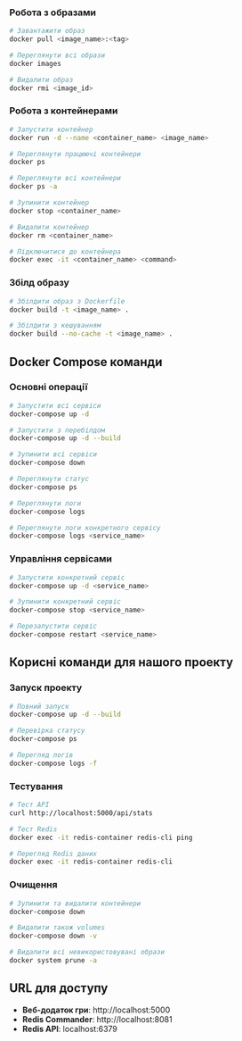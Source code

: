 ### Робота з образами
```bash
# Завантажити образ
docker pull <image_name>:<tag>

# Переглянути всі образи
docker images

# Видалити образ
docker rmi <image_id>
```

### Робота з контейнерами
```bash
# Запустити контейнер
docker run -d --name <container_name> <image_name>

# Переглянути працюючі контейнери
docker ps

# Переглянути всі контейнери
docker ps -a

# Зупинити контейнер
docker stop <container_name>

# Видалити контейнер
docker rm <container_name>

# Підключитися до контейнера
docker exec -it <container_name> <command>
```

### Збілд образу
```bash
# Збілдити образ з Dockerfile
docker build -t <image_name> .

# Збілдити з кешуванням
docker build --no-cache -t <image_name> .
```

## Docker Compose команди

### Основні операції
```bash
# Запустити всі сервіси
docker-compose up -d

# Запустити з перебілдом
docker-compose up -d --build

# Зупинити всі сервіси
docker-compose down

# Переглянути статус
docker-compose ps

# Переглянути логи
docker-compose logs

# Переглянути логи конкретного сервісу
docker-compose logs <service_name>
```

### Управління сервісами
```bash
# Запустити конкретний сервіс
docker-compose up -d <service_name>

# Зупинити конкретний сервіс
docker-compose stop <service_name>

# Перезапустити сервіс
docker-compose restart <service_name>
```

## Корисні команди для нашого проекту

### Запуск проекту
```bash
# Повний запуск
docker-compose up -d --build

# Перевірка статусу
docker-compose ps

# Перегляд логів
docker-compose logs -f
```

### Тестування
```bash
# Тест API
curl http://localhost:5000/api/stats

# Тест Redis
docker exec -it redis-container redis-cli ping

# Перегляд Redis даних
docker exec -it redis-container redis-cli
```

### Очищення
```bash
# Зупинити та видалити контейнери
docker-compose down

# Видалити також volumes
docker-compose down -v

# Видалити всі невикористовувані образи
docker system prune -a
```

## URL для доступу

- **Веб-додаток гри**: http://localhost:5000
- **Redis Commander**: http://localhost:8081
- **Redis API**: localhost:6379
